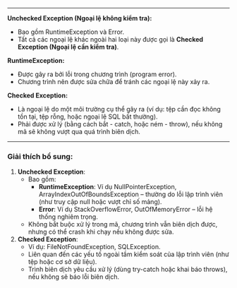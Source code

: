 
---
**Unchecked Exception (Ngoại lệ không kiểm tra):**

- Bao gồm RuntimeException và Error.
- Tất cả các ngoại lệ khác ngoài hai loại này được gọi là **Checked Exception (Ngoại lệ cần kiểm tra)**.

**RuntimeException:**

- Được gây ra bởi lỗi trong chương trình (program error).
- Chương trình nên được sửa chữa để tránh các ngoại lệ này xảy ra.

**Checked Exception:**

- Là ngoại lệ do một môi trường cụ thể gây ra (ví dụ: tệp cần đọc không tồn tại, tệp rỗng, hoặc ngoại lệ SQL bất thường).
- Phải được xử lý (bằng cách bắt - catch, hoặc ném - throw), nếu không mã sẽ không vượt qua quá trình biên dịch.

---
### Giải thích bổ sung:

1. **Unchecked Exception**:
    - Bao gồm:
        - **RuntimeException**: Ví dụ NullPointerException, ArrayIndexOutOfBoundsException – thường do lỗi lập trình viên (như truy cập null hoặc vượt chỉ số mảng).
        - **Error**: Ví dụ StackOverflowError, OutOfMemoryError – lỗi hệ thống nghiêm trọng.
    - Không bắt buộc xử lý trong mã, chương trình vẫn biên dịch được, nhưng có thể crash khi chạy nếu không được sửa.
2. **Checked Exception**:
    - Ví dụ: FileNotFoundException, SQLException.
    - Liên quan đến các yếu tố ngoài tầm kiểm soát của lập trình viên (như tệp hoặc cơ sở dữ liệu).
    - Trình biên dịch yêu cầu xử lý (dùng try-catch hoặc khai báo throws), nếu không sẽ báo lỗi biên dịch.